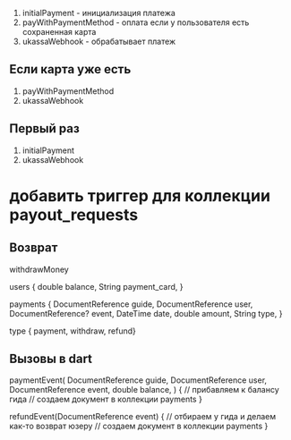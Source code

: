 1. initialPayment - инициализация платежа
2. payWithPaymentMethod - оплата если у пользователя есть сохраненная карта
3. ukassaWebhook - обрабатывает платеж





## Если карта уже есть
1. payWithPaymentMethod
2. ukassaWebhook

## Первый раз
1. initialPayment
2. ukassaWebhook



# добавить триггер для коллекции payout_requests




## Возврат

withdrawMoney



users {
    double balance,
    String payment_card,
}


payments {
    DocumentReference guide,
    DocumentReference user,
    DocumentReference? event,
    DateTime date,
    double amount,
    String type,
}


type { payment, withdraw, refund}




## Вызовы в dart

paymentEvent(
    DocumentReference guide,
    DocumentReference user,
    DocumentReference event, 
    double balance,
    ) {
    // прибавляем к балансу гида
    // создаем документ в коллекции payments
}


refundEvent(DocumentReference event) {
    // отбираем у гида и делаем как-то возврат юзеру
    // создаем документ в коллекции payments
}

